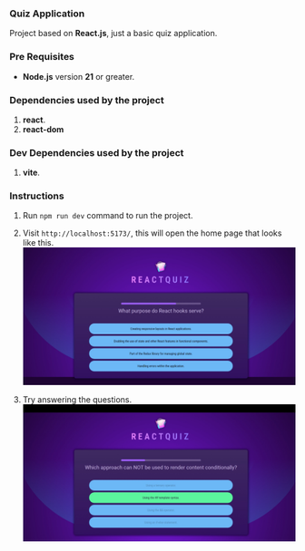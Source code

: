 ### Quiz Application

Project based on **React.js**, just a basic quiz application.

### Pre Requisites

- **Node.js** version **21** or greater.

### Dependencies used by the project

1. **react**.
2. **react-dom**

### Dev Dependencies used by the project

1. **vite**.

### Instructions

1. Run `npm run dev` command to run the project.

2. Visit `http://localhost:5173/`, this will open the home page that looks like this. ![Home-Page](./public/instructions/1.jpeg)

3. Try answering the questions. ![Home-Page](./public/instructions/2.jpeg)